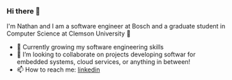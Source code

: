 ### Hi there 👋
I'm Nathan and I am a software engineer at Bosch and a graduate student in Computer Science at Clemson University 🐅
- 🌱 Currently growing my software engineering skills
- 🤝 I’m looking to collaborate on projects developing softwar for embedded systems, cloud services, or anything in between! 
- 📫 How to reach me: [linkedin](https://www.linkedin.com/in/nathanpage2/)

<!--
**ndpage/ndpage** is a ✨ _special_ ✨ repository because its `README.md` (this file) appears on your GitHub profile.

Here are some ideas to get you started:


- 🌱 I’m currently learning ...
- 👯 I’m looking to collaborate on ...
- 🤔 I’m looking for help with ...
- 💬 Ask me about ...
- 📫 How to reach me: ...
- 😄 Pronouns: ...
- ⚡ Fun fact: ...
-->
